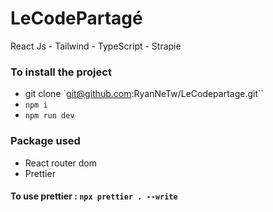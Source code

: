 # LeCodePartagé

React Js - Tailwind - TypeScript - Strapie

### To install the project

- git clone `git@github.com:RyanNeTw/LeCodepartage.git``
- `npm i`
- `npm run dev`

### Package used

- React router dom
- Prettier

#### To use prettier : `npx prettier . --write`
